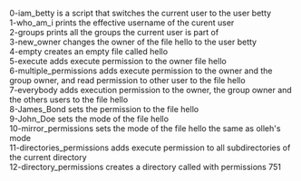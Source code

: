 0-iam_betty is a script that switches the current user to the user betty <br/>
1-who_am_i prints the effective username of the curent user <br/>
2-groups prints all the groups the current user is part of <br/>
3-new_owner changes the owner of the file hello to the user betty <br/>
4-empty creates an empty file called hello <br/>
5-execute adds execute permission to the owner file hello <br/>
6-multiple_permissions adds execute permission to the owner and the group owner, and read permission to other user to 
the file hello <br/>
7-everybody adds execution permission to the owner, the group owner and the others users to the file hello <br/>
8-James_Bond sets the permission to the file hello <br/>
9-John_Doe sets the mode of the file hello <br/>
10-mirror_permissions sets the mode of the file hello the same as olleh's mode <br/>
11-directories_permissions adds execute permission to all subdirectories of the current directory <br/>
12-directory_permissions creates a directory called with permissions 751
